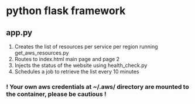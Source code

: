 # python flask framework

## app.py
1. Creates the list of resources per service per region running get_aws_resources.py
2. Routes to index.html main page and page 2
3. Injects the status of the website using health_check.py
4. Schedules a job to retrieve the list every 10 minutes

### ! Your own aws credentials at ~/.aws/ directory are mounted to the container, please be cautious ! ###